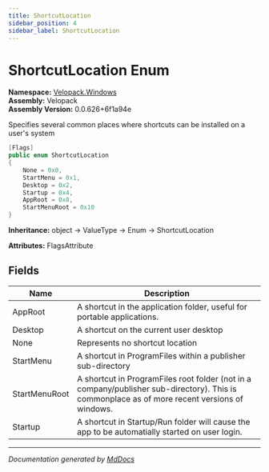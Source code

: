 ```yaml
---
title: ShortcutLocation
sidebar_position: 4
sidebar_label: ShortcutLocation
---
```

<!--  
  <auto-generated>   
    The contents of this file were generated by a tool.  
    Changes to this file may be list if the file is regenerated  
  </auto-generated>   
-->

# ShortcutLocation Enum

**Namespace:** [Velopack.Windows](../index.md)  
**Assembly:** Velopack  
**Assembly Version:** 0.0.626+6f1a94e

Specifies several common places where shortcuts can be installed on a user's system

```csharp
[Flags]
public enum ShortcutLocation
{
    None = 0x0,
    StartMenu = 0x1,
    Desktop = 0x2,
    Startup = 0x4,
    AppRoot = 0x8,
    StartMenuRoot = 0x10
}
```

**Inheritance:** object → ValueType → Enum → ShortcutLocation

**Attributes:** FlagsAttribute

## Fields

| Name          | Description                                                                                                                                     |
| ------------- | ----------------------------------------------------------------------------------------------------------------------------------------------- |
| AppRoot       | A shortcut in the application folder, useful for portable applications.                                                                         |
| Desktop       | A shortcut on the current user desktop                                                                                                          |
| None          | Represents no shortcut location                                                                                                                 |
| StartMenu     | A shortcut in ProgramFiles within a publisher sub\-directory                                                                                    |
| StartMenuRoot | A shortcut in ProgramFiles root folder (not in a company\/publisher sub\-directory). This is commonplace as of more recent versions of windows. |
| Startup       | A shortcut in Startup\/Run folder will cause the app to be automatially started on user login.                                                  |

___

*Documentation generated by [MdDocs](https://github.com/ap0llo/mddocs)*
